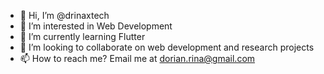 - 👋 Hi, I’m @drinaxtech
- 👀 I’m interested in Web Development
- 🌱 I’m currently learning Flutter
- 💞️ I’m looking to collaborate on web development and research projects
- 📫 How to reach me? Email me at dorian.rina@gmail.com

<!---
drinaxtech/drinaxtech is a ✨ special ✨ repository because its `README.md` (this file) appears on your GitHub profile.
You can click the Preview link to take a look at your changes.
--->

